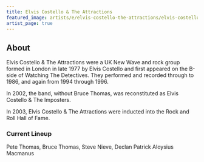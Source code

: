 ```yaml
---
title: Elvis Costello & The Attractions
featured_image: artists/e/elvis-costello-the-attractions/elvis-costello-the-attractions.jpg
artist_page: true
---
```

## About

Elvis Costello & The Attractions were a UK New Wave and rock group formed in London in late 1977 by Elvis Costello and first appeared on the B-side of Watching The Detectives. They performed and recorded through to 1986, and again from 1994 through 1996. 

In 2002, the band, without Bruce Thomas, was reconstituted as Elvis Costello & The Imposters. 

In 2003, Elvis Costello & The Attractions were inducted into the Rock and Roll Hall of Fame.

### Current Lineup

Pete Thomas, Bruce Thomas, Steve Nieve, Declan Patrick Aloysius Macmanus

